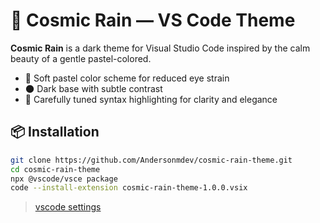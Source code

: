 # 🌌 Cosmic Rain — VS Code Theme

**Cosmic Rain** is a dark theme for Visual Studio Code inspired by the calm beauty of a gentle pastel-colored.

- 🎨 Soft pastel color scheme for reduced eye strain
- 🌑 Dark base with subtle contrast
- 💫 Carefully tuned syntax highlighting for clarity and elegance

## 📦 Installation

```bash
git clone https://github.com/Andersonmdev/cosmic-rain-theme.git
cd cosmic-rain-theme
npx @vscode/vsce package
code --install-extension cosmic-rain-theme-1.0.0.vsix
```

> [vscode settings](https://github.com/Andersonmdev/cosmic-rain-theme/blob/main/.vscode/settings.json)

